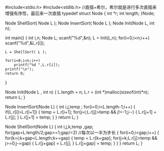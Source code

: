 #include<stdio.h>
#include<stdlib.h>
//直插+希尔，希尔就是进行多次直插来增强有序性，最后来一次直插
typedef struct Node
{
    int *r;
    int length;
}Node;

Node ShellSort( Node L );
Node InsertSort( Node L );
Node Init(Node L, int n);

int main()
{
    int i,n;
    Node L;
    scanf("%d",&n);
    L = Init(L,n);
    for(i=0;i<n;i++)
        scanf("%d",&L.r[i]);

    L = ShellSort( L );

    for(i=0;i<n;i++)
        printf("%d ",L.r[i]);
    printf("\n");
    return 0;
}

Node Init(Node L , int n)
{
    L.length = n;
    L.r = (int *)malloc(sizeof(int)*n);
    return L;
}

Node InsertSort(Node L)
{
    int i,j,temp ;
    for(i=0;i<L.length-1;i++)
    {
        if(L.r[i]>L.r[i+1])
        {
            temp = L.r[i+1];
            for(j=i;L.r[j]>temp && j!=-1;j--)
            {
                L.r[j+1] = L.r[j];
            }
            L.r[j+1] = temp;
        }
    }
    return L;
}

Node ShellSort(Node L)
{
    int i,j,k,temp ,gap;
    for(gap=L.length/2;gap>=1;gap/=2) //每次以一半为步长
    {
        for(i=0;i<gap;i++)
        {
            for(k=i;k+gap<L.length;k+=gap)
            {
                temp = L.r[k+gap];
                for(j=k;L.r[j]>temp && j>=0;j-=gap)
                {
                    L.r[j+gap] = L.r[j];
                }
                L.r[j+gap] = temp;
            }
        }
    }
    return L;
}
